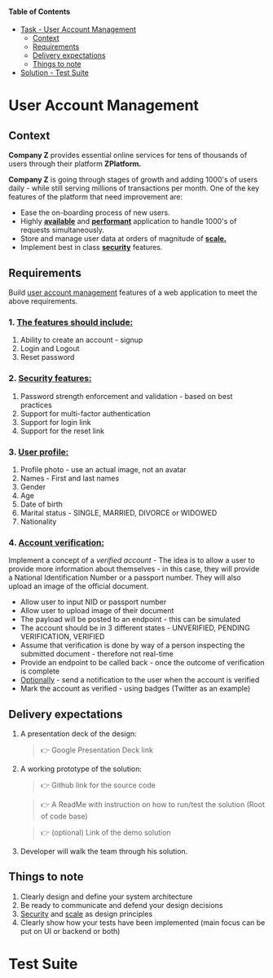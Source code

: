 #### Table of Contents
- [Task - User Account Management](#user-account-management)
  - [Context](#context)
  - [Requirements](#requirements)
  - [Delivery expectations](#delivery-expectations)
  - [Things to note](#things-to-note)
- [Solution - Test Suite](#test-suite)

# User Account Management

## Context
__Company Z__ provides essential online services for tens of thousands of users through their platform __ZPlatform.__

__Company Z__ is going through stages of growth and adding 1000's of users daily - while still serving millions of transactions per month. One of the key features of the platform that need improvement are:

- Ease the on-boarding process of new users.
- Highly <ins>__available__</ins> and <ins>__performant__</ins> application to handle 1000's of requests simultaneously.
- Store and manage user data at orders of magnitude of <ins>__scale.__</ins>
- Implement best in class <ins>__security__</ins> features.

## Requirements

Build <ins>user account management</ins> features of a web application to meet the above requirements.

### 1. <ins>The features should include:</ins>
 1. Ability to create an account - signup
 2. Login and Logout
 3. Reset password

### 2. <ins>Security features:</ins>
 1. Password strength enforcement and validation - based on best practices
 2. Support for multi-factor authentication
 3. Support for login link
 4. Support for the reset link

### 3. <ins>User profile:</ins>
 1. Profile photo - use an actual image, not an avatar
 2. Names - First and last names
 3. Gender
 4. Age
 5. Date of birth
 6. Marital status - SINGLE, MARRIED, DIVORCE or WIDOWED
 7. Nationality

### 4. <ins>Account verification:</ins>

Implement a concept of a _verified account_ - The idea is to allow a user to provide more information about themselves - in this case, they will provide a National Identification Number or a passport number. They will also upload an image of the official document.

 - Allow user to input NID or passport number
 - Allow user to upload image of their document
 - The payload will be posted to an endpoint - this can be simulated
 - The account should be in 3 different states - UNVERIFIED, PENDING VERIFICATION, VERIFIED
 - Assume that verification is done by way of a person inspecting the submitted document - therefore not real-time
 - Provide an endpoint to be called back - once the outcome of verification is complete
 - <ins>Optionally</ins> - send a notification to the user when the account is verified
 - Mark the account as verified - using badges (Twitter as an example)

## Delivery expectations
1. A presentation deck of the design:

    > 👉️ Google Presentation Deck link

2. A working prototype of the solution:

    > 👉️ Github link for the source code

    > 👉️ A ReadMe with instruction on how to run/test the solution (Root of code base)

    > 👉️ (optional) Link of the demo solution

3. Developer will walk the team through his solution.

## Things to note
1. Clearly design and define your system architecture
2. Be ready to communicate and defend your design decisions
3. <ins>Security</ins> and <ins>scale</ins> as design principles
4. Clearly show how your tests have been implemented (main focus can be put on UI or backend or both)

# Test Suite
